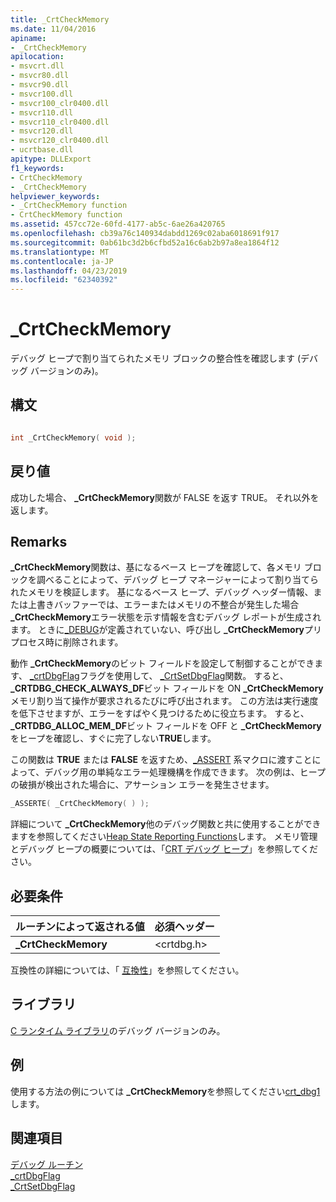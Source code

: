 ```yaml
---
title: _CrtCheckMemory
ms.date: 11/04/2016
apiname:
- _CrtCheckMemory
apilocation:
- msvcrt.dll
- msvcr80.dll
- msvcr90.dll
- msvcr100.dll
- msvcr100_clr0400.dll
- msvcr110.dll
- msvcr110_clr0400.dll
- msvcr120.dll
- msvcr120_clr0400.dll
- ucrtbase.dll
apitype: DLLExport
f1_keywords:
- CrtCheckMemory
- _CrtCheckMemory
helpviewer_keywords:
- _CrtCheckMemory function
- CrtCheckMemory function
ms.assetid: 457cc72e-60fd-4177-ab5c-6ae26a420765
ms.openlocfilehash: cb39a76c140934dabdd1269c02aba6018691f917
ms.sourcegitcommit: 0ab61bc3d2b6cfbd52a16c6ab2b97a8ea1864f12
ms.translationtype: MT
ms.contentlocale: ja-JP
ms.lasthandoff: 04/23/2019
ms.locfileid: "62340392"
---
```

# <a name="crtcheckmemory"></a>_CrtCheckMemory

デバッグ ヒープで割り当てられたメモリ ブロックの整合性を確認します (デバッグ バージョンのみ)。

## <a name="syntax"></a>構文

```C

int _CrtCheckMemory( void );
```

## <a name="return-value"></a>戻り値

成功した場合、 **_CrtCheckMemory**関数が FALSE を返す TRUE。 それ以外を返します。

## <a name="remarks"></a>Remarks

**_CrtCheckMemory**関数は、基になるベース ヒープを確認して、各メモリ ブロックを調べることによって、デバッグ ヒープ マネージャーによって割り当てられたメモリを検証します。 基になるベース ヒープ、デバッグ ヘッダー情報、または上書きバッファーでは、エラーまたはメモリの不整合が発生した場合 **_CrtCheckMemory**エラー状態を示す情報を含むデバッグ レポートが生成されます。 ときに[_DEBUG](../../c-runtime-library/debug.md)が定義されていない、呼び出し **_CrtCheckMemory**プリプロセス時に削除されます。

動作 **_CrtCheckMemory**のビット フィールドを設定して制御することができます、 [_crtDbgFlag](../../c-runtime-library/crtdbgflag.md)フラグを使用して、 [_CrtSetDbgFlag](crtsetdbgflag.md)関数。 すると、 **_CRTDBG_CHECK_ALWAYS_DF**ビット フィールドを ON **_CrtCheckMemory**メモリ割り当て操作が要求されるたびに呼び出されます。 この方法は実行速度を低下させますが、エラーをすばやく見つけるために役立ちます。 すると、 **_CRTDBG_ALLOC_MEM_DF**ビット フィールドを OFF と **_CrtCheckMemory**をヒープを確認し、すぐに完了しない**TRUE**します。

この関数は **TRUE** または **FALSE** を返すため、[_ASSERT](assert-asserte-assert-expr-macros.md) 系マクロに渡すことによって、デバッグ用の単純なエラー処理機構を作成できます。 次の例は、ヒープの破損が検出された場合に、アサーション エラーを発生させます。

```C
_ASSERTE( _CrtCheckMemory( ) );
```

詳細について **_CrtCheckMemory**他のデバッグ関数と共に使用することができますを参照してください[Heap State Reporting Functions](/visualstudio/debugger/crt-debug-heap-details)します。 メモリ管理とデバッグ ヒープの概要については、「[CRT デバッグ ヒープ](/visualstudio/debugger/crt-debug-heap-details)」を参照してください。

## <a name="requirements"></a>必要条件

|ルーチンによって返される値|必須ヘッダー|
|-------------|---------------------|
|**_CrtCheckMemory**|\<crtdbg.h>|

互換性の詳細については、「 [互換性](../../c-runtime-library/compatibility.md)」を参照してください。

## <a name="libraries"></a>ライブラリ

[C ランタイム ライブラリ](../../c-runtime-library/crt-library-features.md)のデバッグ バージョンのみ。

## <a name="example"></a>例

使用する方法の例については **_CrtCheckMemory**を参照してください[crt_dbg1](https://github.com/Microsoft/VCSamples/tree/master/VC2010Samples/crt/crt_dbg1)します。

## <a name="see-also"></a>関連項目

[デバッグ ルーチン](../../c-runtime-library/debug-routines.md)<br/>
[_crtDbgFlag](../../c-runtime-library/crtdbgflag.md)<br/>
[_CrtSetDbgFlag](crtsetdbgflag.md)<br/>
